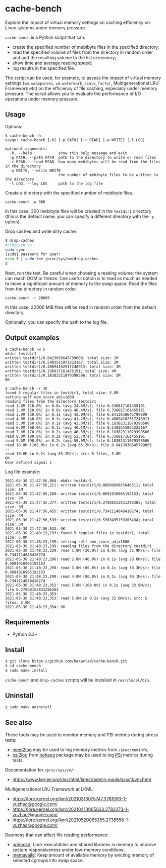 
# cache-bench

Explore the impact of virtual memory settings on caching efficiency on Linux systems under memory pressure.

`cache-bench` is a Python script that can: 
- create the specified number of mebibyte files in the specified directory;
- read the specified volume of files from the directory in random order and add the resulting volume to the list in memory;
- show time and average reading speed;
- log results in the specified file.

The script can be used, for example, to assess the impact of virtual memory settings (`vm.swappiness`, `vm.watermark_scale_factor`, Multigenerational LRU Framework etc) on the efficiency of file caching, especially under memory pressure. The script allows you to evaluate the performance of I/O operations under memory pressure.

## Usage

Options:

```
$ cache-bench -h
usage: cache-bench [-h] [-p PATH] [-r READ] [-w WRITE] [-l LOG]

optional arguments:
  -h, --help            show this help message and exit
  -p PATH, --path PATH  path to the directory to write or read files
  -r READ, --read READ  how many mebibytes will be read from the files in the directory
  -w WRITE, --write WRITE
                        the number of mebibyte files to be written to the directory
  -l LOG, --log LOG     path to the log file
```

Create a directory with the specified number of mebibyte files. 
```
cache-bench -w 300
```
In this case, 300 mebibyte files will be created in the `testdir1` directory (this is the default name; you can specify a different directory with the `-p` option). 

Drop caches and write dirty cache:
```sh
$ drop-caches
#!/bin/sh -v
sudo sync
[sudo] password for user: 
echo 3 | sudo tee /proc/sys/vm/drop_caches
3
```

Next, run the test. Be careful when choosing a reading volume: the system can reach OOM or freeze. One useful option is to read as much as needed to move a significant amount of memory to the swap space. Read the files from the directory in random order.
```
cache-bench -r 20000
```
In this case, 20000 MiB files will be read in random order from the default directory. 

Optionally, you can specify the path to the log file. 

## Output examples

```
$ cache-bench -w 5
mkdir testdir1
written testdir1/0.8413038645799809; total size: 1M
written testdir1/0.5403515973223167; total size: 2M
written testdir1/0.48694162517240913; total size: 3M
written testdir1/0.336817161455191; total size: 4M
written testdir1/0.18382311079398506; total size: 5M
OK
```

```
$ cache-bench -r 10
found 5 regular files in testdir1, total size: 5.0M
setting self oom_score_adj=1000
reading files from the directory testdir1
read 1.0M (10.0%) in 0.0s (avg 24.6M/s); file 0.336817161455191
read 2.0M (20.0%) in 0.0s (avg 48.4M/s); file 0.336817161455191
read 3.0M (30.0%) in 0.1s (avg 42.9M/s); file 0.8413038645799809
read 4.0M (40.0%) in 0.1s (avg 41.2M/s); file 0.48694162517240913
read 5.0M (50.0%) in 0.1s (avg 42.0M/s); file 0.18382311079398506
read 6.0M (60.0%) in 0.1s (avg 40.1M/s); file 0.5403515973223167
read 7.0M (70.0%) in 0.2s (avg 46.3M/s); file 0.18382311079398506
read 8.0M (80.0%) in 0.2s (avg 52.7M/s); file 0.336817161455191
read 9.0M (90.0%) in 0.2s (avg 59.0M/s); file 0.18382311079398506
read 10.0M (100.0%) in 0.2s (avg 65.2M/s); file 0.8413038645799809
--
read 10.0M in 0.2s (avg 65.2M/s); src: 5 files, 5.0M
OK
User defined signal 1
```

Log file example:
```
2021-05-30 21:47:56,084: mkdir testdir1
2021-05-30 21:47:56,211: written testdir1/0.9860985015646311; total size: 1M
2021-05-30 21:47:56,289: written testdir1/0.0691916965192153; total size: 2M
2021-05-30 21:47:56,377: written testdir1/0.27868153831296383; total size: 3M
2021-05-30 21:47:56,455: written testdir1/0.7341114648416274; total size: 4M
2021-05-30 21:47:56,533: written testdir1/0.5363495159203434; total size: 5M
2021-05-30 21:47:56,533: OK
2021-05-30 21:48:23,193: found 5 regular files in testdir1, total size: 5.0M
2021-05-30 21:48:23,199: setting self oom_score_adj=1000
2021-05-30 21:48:23,199: reading files from the directory testdir1
2021-05-30 21:48:23,229: read 1.0M (20.0%) in 0.0s (avg 32.9M/s); file 0.7341114648416274
2021-05-30 21:48:23,296: read 2.0M (40.0%) in 0.1s (avg 20.8M/s); file 0.0691916965192153
2021-05-30 21:48:23,298: read 3.0M (60.0%) in 0.1s (avg 30.3M/s); file 0.0691916965192153
2021-05-30 21:48:23,299: read 4.0M (80.0%) in 0.1s (avg 40.1M/s); file 0.7341114648416274
2021-05-30 21:48:23,352: read 5.0M (100.0%) in 0.2s (avg 32.6M/s); file 0.27868153831296383
2021-05-30 21:48:23,353: --
2021-05-30 21:48:23,353: read 5.0M in 0.2s (avg 32.6M/s); src: 5 files, 5.0M
2021-05-30 21:48:23,354: OK
```

## Requirements

- Python 3.3+

## Install
```sh
$ git clone https://github.com/hakavlad/cache-bench.git
$ cd cache-bench
$ sudo make install
```
`cache-bench` and `drop-caches` scripts will be installed in `/usr/local/bin`.

## Uninstall
```sh
$ sudo make uninstall
```

## See also

These tools may be used to monitor memory and PSI metrics during stress tests:
- [mem2log](https://github.com/hakavlad/mem2log) may be used to log memory metrics from `/proc/meminfo`;
- [psi2log](https://github.com/hakavlad/nohang/blob/master/docs/psi2log.manpage.md) from [nohang](https://github.com/hakavlad/nohang) package may be used to log [PSI](https://facebookmicrosites.github.io/psi/docs/overview) metrics during tests.

Documentation for `/proc/sys/vm/`:
- https://www.kernel.org/doc/html/latest/admin-guide/sysctl/vm.html

Multigenerational LRU Framework at LKML:
- https://lore.kernel.org/lkml/20210313075747.3781593-1-yuzhao@google.com/
- https://lore.kernel.org/lkml/20210413065633.2782273-1-yuzhao@google.com/
- https://lore.kernel.org/lkml/20210520065355.2736558-1-yuzhao@google.com/

Daemons that can affect file reading performance:
- [prelockd](https://github.com/hakavlad/prelockd): Lock executables and shared libraries in memory to improve system responsiveness under low-memory conditions;
- [memavaild](https://github.com/hakavlad/memavaild): Keep amount of available memory by evicting memory of selected cgroups into swap space.
